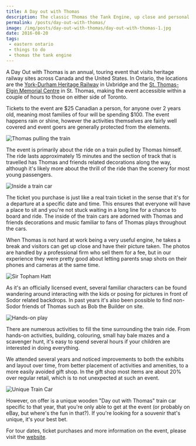 ```yaml
---
title: A Day out with Thomas
description: The classic Thomas the Tank Engine, up close and personal.
permalink: /posts/day-out-with-thomas/
image: /img/posts/day-out-with-thomas/day-out-with-thomas-1.jpg
date: 2016-08-20
tags:
 - eastern ontario
 - things to do
 - thomas the tank engine
---
```


A Day Out with Thomas is an annual, touring event that visits heritage railway sites across Canada and the United States. In Ontario, the locations are the [York-Durham Heritage Railway](https://ydhr.ca "York-Durham Heritage Railway") in Uxbridge and the [St. Thomas-Elgin Memorial Centre](https://www.stthomas.ca/living_here/parks__recreation_and_property_management/memorial_arena_and_auditorium "St. Thomas Memorial Centre") in St. Thomas, making the event accessible within a couple of hours to those on either side of Toronto.

Tickets to the event are $25 Canadian a person, for anyone over 2 years old, meaning most families of four will be spending $100. The event happens rain or shine, however the activities themselves are fairly well covered and event goers are generally protected from the elements.


![Thomas pulling the train](/img/posts/day-out-with-thomas/day-out-with-thomas-6.jpg "Thomas pulling the train")


The event is primarily about the ride on a train pulled by Thomas himself. The ride lasts approximately 15 minutes and the section of track that is travelled has Thomas and friends related decorations along the way, although it's likely more about the thrill of the ride than the scenery for most young passengers.


![Inside a train car](/img/posts/day-out-with-thomas/day-out-with-thomas-5.jpg "Inside a train car")


The ticket you purchase is just like a real train ticket in the sense that it's for a departure at a specific date and time. This ensures that everyone will have a place to sit and you're not stuck waiting in a long line for a chance to board and ride. The inside of the train cars are adorned with Thomas and friends decorations and music familiar to fans of Thomas plays throughout the cars.

When Thomas is not hard at work being a very useful engine, he takes a break and visitors can get up close and have their picture taken. The photos are handled by a professional firm who sell them for a fee, but in our experience they were pretty good about letting parents snap shots on their phones and cameras at the same time.


![Sir Topham Hatt](/img/posts/day-out-with-thomas/day-out-with-thomas-3.jpg "Sir Topham Hatt")


As it's an officially licensed event, several familiar characters can be found wandering around interacting with the kids or posing for pictures in front of Sodor related backdrops. In past years it's also been possible to find non-Sodor friends of Thomas such as Bob the Builder on site.


![Hands-on play](/img/posts/day-out-with-thomas/day-out-with-thomas-2.jpg "Hands-on Play")


There are numerous activities to fill the time surrounding the train ride. From hands-on activities, building, colouring, small hay bale mazes and a scavenger hunt, it's easy to spend several hours if your children are interested in doing everything.

We attended several years and noticed improvements to both the exhibits and layout over time, from better placement of activities and amenities, to a more easily avoided gift shop. In the gift shop most items are about 20% over regular retail, which is to not unexpected at such an event. 


![Unique Train Car](/img/posts/day-out-with-thomas/day-out-with-thomas-7.jpg "Unique Train Car")


However, on offer is a unique wooden "Day out with Thomas" train car specific to that year, that you're only able to get at the event (or probably on eBay, but where's the fun in that?). If you're looking for a souvenir that's unique, it's your best bet. 

For tour dates, ticket purchases and more information on the event, please visit the [website](https://www.ticketwebdowt.com/ "Ticketweb - Day out With Thomas").